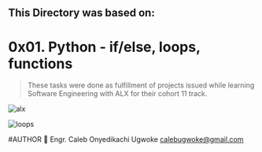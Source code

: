 ## This Directory was based on:
# 0x01. Python - if/else, loops, functions
> These tasks were done as fulfillment of projects issued while learning Software Engineering with ALX for their cohort 11  track. 

![alx](https://s3.amazonaws.com/intranet-projects-files/holbertonschool-higher-level_programming+/233/code.png)

![loops](https://www.pylenin.com/content/images/size/w1200/2022/02/Why-learn-Python-24-.png)


#AUTHOR 
👤 Engr. Caleb Onyedikachi Ugwoke 
    calebugwoke@gmail.com
